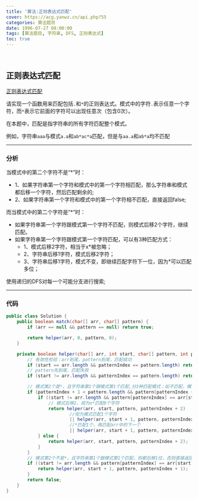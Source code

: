 ```yaml
---
title: '算法:正则表达式匹配'
cover: https://acg.yanwz.cn/api.php?55
categories: 算法题目
date: 1996-07-27 08:00:00
tags: [算法题目, 字符串, DFS, 正则表达式]
toc: true
---
```


<br/>

<!--more-->

## 正则表达式匹配

[正则表达式匹配](https://www.nowcoder.com/practice/45327ae22b7b413ea21df13ee7d6429c?tpId=13&tqId=11205&tPage=3&rp=1&ru=%2Fta%2Fcoding-interviews&qru=%2Fta%2Fcoding-interviews%2Fquestion-ranking)

请实现一个函数用来匹配包括`.`和`*`的正则表达式。模式中的字符`.`表示任意一个字符，而`*`表示它前面的字符可以出现任意次（包含0次）。

在本题中，匹配是指字符串的所有字符匹配整个模式。

例如，字符串`aaa`与模式`a.a`和`ab*ac*a`匹配，但是与`aa.a`和`ab*a`均不匹配

****

### 分析

当模式中的第二个字符不是“*”时：

 * 1、如果字符串第一个字符和模式中的第一个字符相匹配，那么字符串和模式都后移一个字符，然后匹配剩余的;
 * 2、如果字符串第一个字符和模式中的第一个字符相不匹配，直接返回false;

而当模式中的第二个字符是“*”时：

 * 如果字符串第一个字符跟模式第一个字符不匹配，则模式后移2个字符，继续匹配。
 * 如果字符串第一个字符跟模式第一个字符匹配，可以有3种匹配方式：
    -   1、模式后移2字符，相当于x*被忽略；
    -   2、字符串后移1字符，模式后移2字符；
    -   3、字符串后移1字符，模式不变，即继续匹配字符下一位，因为*可以匹配多位；

使用递归的DFS对每一个可能分支进行搜索;

****

### 代码

```java
public class Solution {
    public boolean match(char[] arr, char[] pattern) {
        if (arr == null && pattern == null) return true;

        return helper(arr, 0, pattern, 0);
    }

    private boolean helper(char[] arr, int start, char[] pattern, int patternIndex) {
        // 有效性检验：arr到尾，pattern到尾，匹配成功
        if (start == arr.length && patternIndex == pattern.length) return true;
        // pattern先到尾，匹配失败
        if (start != arr.length && patternIndex == pattern.length) return false;

        // 模式第2个是*，且字符串第1个跟模式第1个匹配,分3种匹配模式；如不匹配，模式后移2位
        if (patternIndex + 1 < pattern.length && pattern[patternIndex + 1] == '*') {
            if ((start != arr.length && pattern[patternIndex] == arr[start]) || (pattern[patternIndex] == '.' && start != arr.length)) {
                // 模式后移2，视为x*匹配0个字符
                return helper(arr, start, pattern, patternIndex + 2)
                        //视为模式匹配1个字符
                        || helper(arr, start + 1, pattern, patternIndex + 2)
                        //*匹配1个，再匹配arr中的下一个
                        || helper(arr, start + 1, pattern, patternIndex);
            } else {
                return helper(arr, start, pattern, patternIndex + 2);
            }
        }
        // 模式第2个不是*，且字符串第1个跟模式第1个匹配，则都后移1位，否则直接返回false
        if ((start != arr.length && pattern[patternIndex] == arr[start]) || (pattern[patternIndex] == '.' && start != arr.length)) {
            return helper(arr, start + 1, pattern, patternIndex + 1);
        }
        return false;
    }
}
```

